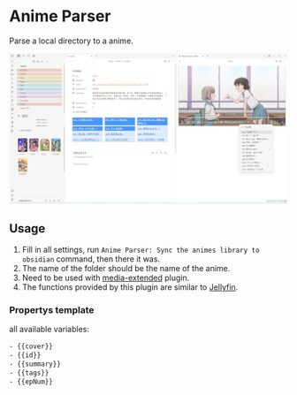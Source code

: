 # Anime Parser


Parse a local directory to a anime.

![alt text](assets/screenshot.png)

## Usage

1. Fill in all settings, run `Anime Parser: Sync the animes library to obsidian` command, then there it was.
2. The name of the folder should be the name of the anime.
3. Need to be used with [media-extended](https://github.com/PKM-er/media-extended) plugin.
4. The functions provided by this plugin are similar to [Jellyfin](https://jellyfin.org/).

### Propertys template

all available variables:

```
- {{cover}}
- {{id}}
- {{summary}}
- {{tags}}
- {{epNum}}
```